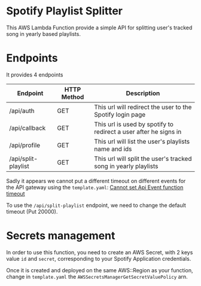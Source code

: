 # Spotify Playlist Splitter

This AWS Lambda Function provide a simple API for splitting user's tracked song in yearly based playlists.

# Endpoints

It provides 4 endpoints

| Endpoint            | HTTP Method | Description                                                      |
|---------------------|-------------|------------------------------------------------------------------|
| /api/auth           | GET         | This url will redirect the user to the Spotify login page        |
| /api/callback       | GET         | This url is used by spotify to redirect a user after he signs in |
| /api/profile        | GET         | This url will list the user's playlists name and ids             |
| /api/split-playlist | GET         | This url will split the user's tracked song in yearly playlists  |

Sadly it appears we cannot put a different timeout on different events for the API gateway using the `template.yaml`: [Cannot set Api Event function timeout](https://github.com/aws/serverless-application-model/issues/1701)

To use the `/api/split-playlist` endpoint, we need to change the default timeout (Put 20000).

# Secrets management

In order to use this function, you need to create an AWS Secret, with 2 keys value `id` and `secret`, corresponding to your Spotify Application credentials.

Once it is created and deployed on the same AWS::Region as your function, change in `template.yaml` the `AWSSecretsManagerGetSecretValuePolicy` arn.